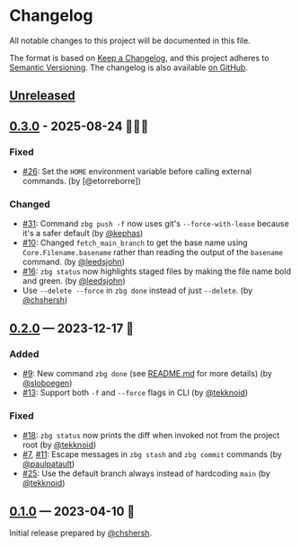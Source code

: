 # Changelog

All notable changes to this project will be documented in this file.

The format is based on [Keep a Changelog](https://keepachangelog.com/en/1.0.0/),
and this project adheres to [Semantic Versioning][1]. The changelog is also
available [on GitHub][2].

## [Unreleased]

<!-- Add new changes here -->

## [0.3.0] - 2025-08-24 🧙‍♂️💀

### Fixed

- [#26](https://github.com/chshersh/zbg/issues/26):
  Set the `HOME` environment variable before calling external commands.
  (by [@etorreborre])

### Changed

- [#31](https://github.com/chshersh/zbg/pull/31):
  Command `zbg push -f` now uses git's `--force-with-lease` because it's a safer default
  (by [@kephas])
- [#10](https://github.com/chshersh/zbg/issues/10):
  Changed `fetch_main_branch` to get the base name using `Core.Filename.basename` rather than reading the output of the `basename` command.
  (by [@leedsjohn])
- [#16](https://github.com/chshersh/zbg/issues/16):
  `zbg status` now highlights staged files by making the file name bold and green.
  (by [@leedsjohn])
- Use `--delete --force` in `zbg done` instead of just `--delete`.
  (by [@chshersh])

## [0.2.0] — 2023-12-17 🎄

### Added

- [#9](https://github.com/chshersh/zbg/issues/9):
  New command `zbg done` (see [README.md](./README.md) for more details)
  (by [@sloboegen])
- [#13](https://github.com/chshersh/zbg/issues/13):
  Support both `-f` and `--force` flags in CLI
  (by [@tekknoid])

### Fixed

- [#18](https://github.com/chshersh/zbg/issues/18):
  `zbg status` now prints the diff when invoked not from the project root
  (by [@tekknoid])
- [#7](https://github.com/chshersh/zbg/issues/7), [#11](https://github.com/chshersh/zbg/issues/11):
  Escape messages in `zbg stash` and `zbg commit` commands
  (by [@paulpatault])
- [#25](https://github.com/chshersh/zbg/issues/25):
  Use the default branch always instead of hardcoding `main`
  (by [@tekknoid])


## [0.1.0] — 2023-04-10 🌇

Initial release prepared by [@chshersh].

<!-- Contributors -->

[@chshersh]: https://github.com/chshersh
[@leedsjohn]: https://github.com/leedsjohn
[@paulpatault]: https://github.com/paulpatault
[@sloboegen]: https://github.com/sloboegen
[@tekknoid]: https://github.com/tekknoid
[@kephas]: https://github.com/kephas

<!-- Header links -->

[1]: https://semver.org/
[2]: https://github.com/chshersh/zbg/releases

<!-- Versions -->

[Unreleased]: https://github.com/chshersh/zbg/compare/v0.3.0...HEAD
[0.3.0]: https://github.com/chshersh/zbg/releases/tag/v0.3.0
[0.2.0]: https://github.com/chshersh/zbg/releases/tag/v0.2.0
[0.1.0]: https://github.com/chshersh/zbg/releases/tag/v0.1.0
